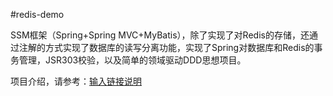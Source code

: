#redis-demo

SSM框架（Spring+Spring MVC+MyBatis），除了实现了对Redis的存储，还通过注解的方式实现了数据库的读写分离功能，实现了Spring对数据库和Redis的事务管理，JSR303校验，以及简单的领域驱动DDD思想项目。


项目介绍，请参考：[输入链接说明](http://blog.csdn.net/xlgen157387/article/details/73476964)